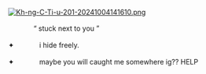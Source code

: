 [![Kh-ng-C-Ti-u-201-20241004141610.png](https://i.postimg.cc/zfq07VpX/Kh-ng-C-Ti-u-201-20241004141610.png)](https://postimg.cc/RWb7VCjj)

ㅤㅤㅤㅤ“ stuck next to you ”

✦ㅤㅤㅤㅤi hide freely.

✦ㅤㅤㅤㅤmaybe you will caught me somewhere ig?? HELP 
